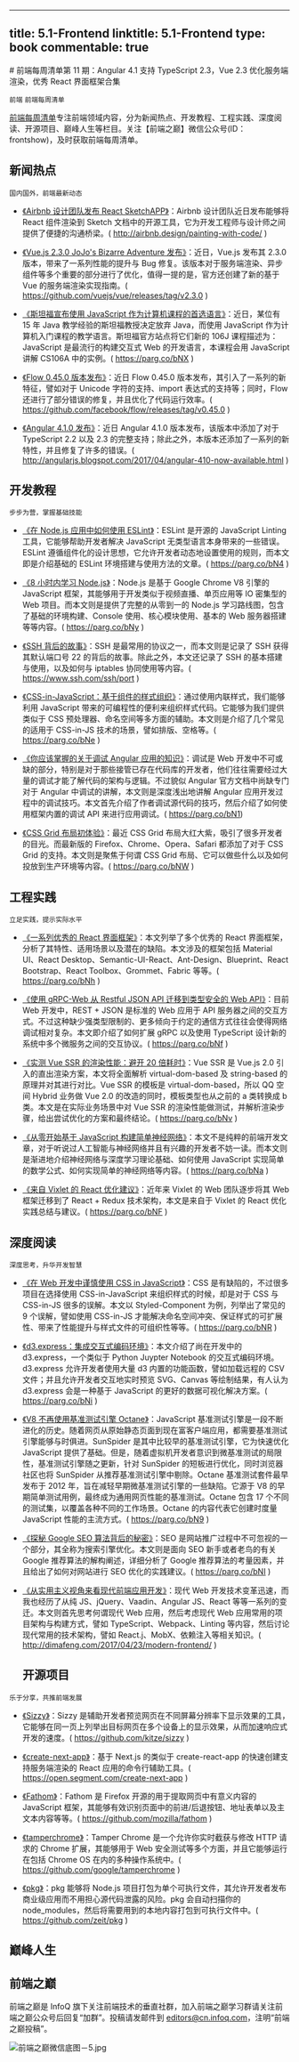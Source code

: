 
---
title: 5.1-Frontend
linktitle: 5.1-Frontend
type: book
commentable: true
---

﻿# 前端每周清单第 11 期：Angular 4.1 支持 TypeScript 2.3，Vue 2.3 优化服务端渲染，优秀 React 界面框架合集

`前端` `前端每周清单`

[前端每周清单](http://www.infoq.com/cn/FE-Weekly)专注前端领域内容，分为新闻热点、开发教程、工程实践、深度阅读、开源项目、巅峰人生等栏目。关注【前端之巅】微信公众号(ID：frontshow)，及时获取前端每周清单。

## 新闻热点

`国内国外，前端最新动态`

- [《Airbnb 设计团队发布 React SketchAPP》](http://airbnb.design/painting-with-code/)：Airbnb 设计团队近日发布能够将 React 组件渲染到 Sketch 文档中的开源工具，它为开发工程师与设计师之间提供了便捷的沟通桥梁。( http://airbnb.design/painting-with-code/ )

- [《Vue.js 2.3.0 JoJo's Bizarre Adventure 发布》](https://github.com/vuejs/vue/releases/tag/v2.3.0)：近日，Vue.js 发布其 2.3.0 版本，带来了一系列性能的提升与 Bug 修复。该版本对于服务端渲染、异步组件等多个重要的部分进行了优化，值得一提的是，官方还创建了新的基于 Vue 的服务端渲染实现指南。( https://github.com/vuejs/vue/releases/tag/v2.3.0 )

- [《斯坦福宣布使用 JavaScript 作为计算机课程的首选语言》](https://parg.co/bNX)：近日，某位有 15 年 Java 教学经验的斯坦福教授决定放弃 Java，而使用 JavaScript 作为计算机入门课程的教学语言。斯坦福官方站点将它们新的 106J 课程描述为：JavaScript 是最流行的构建交互式 Web 的开发语言，本课程会用 JavaScript 讲解 CS106A 中的实例。( https://parg.co/bNX )

- [《Flow 0.45.0 版本发布》](https://github.com/facebook/flow/releases/tag/v0.45.0)：近日 Flow 0.45.0 版本发布，其引入了一系列的新特征，譬如对于 Unicode 字符的支持、import 表达式的支持等；同时，Flow 还进行了部分错误的修复，并且优化了代码运行效率。( https://github.com/facebook/flow/releases/tag/v0.45.0 )

- [《Angular 4.1.0 发布》](http://angularjs.blogspot.com/2017/04/angular-410-now-available.html)：近日 Angular 4.1.0 版本发布，该版本中添加了对于 TypeScript 2.2 以及 2.3 的完整支持；除此之外，本版本还添加了一系列的新特性，并且修复了许多的错误。( http://angularjs.blogspot.com/2017/04/angular-410-now-available.html )

## 开发教程

`步步为营，掌握基础技能`

- [《在 Node.js 应用中如何使用 ESLint》](https://parg.co/bN4)：ESLint 是开源的 JavaScript Linting 工具，它能够帮助开发者解决 JavaScript 无类型语言本身带来的一些错误。ESLint 遵循组件化的设计思想，它允许开发者动态地设置使用的规则，而本文即是介绍基础的 ESLint 环境搭建与使用方法的文章。( https://parg.co/bN4 )

- [《8 小时内学习 Node.js》](https://parg.co/bNy)：Node.js 是基于 Google Chrome V8 引擎的 JavaScript 框架，其能够用于开发类似于视频直播、单页应用等 IO 密集型的 Web 项目。而本文则是提供了完整的从零到一的 Node.js 学习路线图，包含了基础的环境构建、Console 使用、核心模块使用、基本的 Web 服务器搭建等等内容。( https://parg.co/bNy )

- [《SSH 背后的故事》](https://www.ssh.com/ssh/port)：SSH 是最常用的协议之一，而本文则是记录了 SSH 获得其默认端口号 22 的背后的故事。除此之外，本文还记录了 SSH 的基本搭建与使用，以及如何与 iptables 协同使用等内容。( https://www.ssh.com/ssh/port )

- [《CSS-in-JavaScript：基于组件的样式组织》](https://parg.co/bNe)：通过使用内联样式，我们能够利用 JavaScript 带来的可编程性的便利来组织样式代码。它能够为我们提供类似于 CSS 预处理器、命名空间等多方面的辅助。本文则是介绍了几个常见的适用于 CSS-in-JS 技术的场景，譬如排版、空格等。( https://parg.co/bNe )

- [《你应该掌握的关于调试 Angular 应用的知识》](https://parg.co/bN1)：调试是 Web 开发中不可或缺的部分，特别是对于那些接管已存在代码库的开发者，他们往往需要经过大量的调试才能了解代码的架构与逻辑。不过貌似 Angular 官方文档中尚缺专门对于 Angular 中调试的讲解，本文则是深度浅出地讲解 Angular 应用开发过程中的调试技巧。本文首先介绍了作者调试源代码的技巧，然后介绍了如何使用框架内置的调试 API 来进行应用调试。( https://parg.co/bN1)

- [《CSS Grid 布局初体验》](https://parg.co/bNW)：最近 CSS Grid 布局大红大紫，吸引了很多开发者的目光。而最新版的 Firefox、Chrome、Opera、Safari 都添加了对于 CSS Grid 的支持。本文则是聚焦于何谓 CSS Grid 布局、它可以做些什么以及如何投放到生产环境等内容。( https://parg.co/bNW )

## 工程实践

`立足实践，提示实际水平`

- [《一系列优秀的 React 界面框架》](https://parg.co/bNh)：本文列举了多个优秀的 React 界面框架，分析了其特性、适用场景以及潜在的缺陷。本文涉及的框架包括 Material UI、React Desktop、Semantic-UI-React、Ant-Design、Blueprint、React Bootstrap、React Toolbox、Grommet、Fabric 等等。( https://parg.co/bNh )

- [《使用 gRPC-Web 从 Restful JSON API 迁移到类型安全的 Web API》](https://parg.co/bNf)：目前 Web 开发中，REST + JSON 是标准的 Web 应用于 API 服务器之间的交互方式。不过这种缺少强类型限制的、更多倾向于约定的通信方式往往会使得网络调试相对复杂。本文即介绍了如何扩展 gRPC 以及使用 TypeScript 设计新的系统中多个微服务之间的交互协议。( https://parg.co/bNf )

- [《实测 Vue SSR 的渲染性能：避开 20 倍耗时》](https://parg.co/bNv)：Vue SSR 是 Vue.js 2.0 引入的直出渲染方案，本文将全面解析 virtual-dom-based 及 string-based 的原理并对其进行对比。Vue SSR 的模板是 virtual-dom-based，所以 QQ 空间 Hybrid 业务做 Vue 2.0 的改造的同时，模板类型也从之前的 a 类转换成 b 类。本文是在实际业务场景中对 Vue SSR 的渲染性能做测试，并解析渲染步骤，给出尝试优化的方案和最终结论。( https://parg.co/bNv )

- [《从零开始基于 JavaScript 构建简单神经网络》](https://parg.co/bNa)：本文不是纯粹的前端开发文章，对于听说过人工智能与神经网络并且有兴趣的开发者不妨一读。而本文则是渐进地介绍神经网络与深度学习理论基础、如何使用 JavaScript 实现简单的数学公式、如何实现简单的神经网络等内容。( https://parg.co/bNa )

- [《来自 Vixlet 的 React 优化建议》](https://parg.co/bNF)：近年来 Vixlet 的 Web 团队逐步将其 Web 框架迁移到了 React + Redux 技术架构，本文是来自于 Vixlet 的 React 优化实践总结与建议。( https://parg.co/bNF )

## 深度阅读

`深度思考，升华开发智慧`

- [《在 Web 开发中谨慎使用 CSS in JavaScript》](https://parg.co/bNR)：CSS 是有缺陷的，不过很多项目在选择使用 CSS-in-JavaScript 来组织样式的时候，却是对于 CSS 与 CSS-in-JS 很多的误解。本文以 Styled-Component 为例，列举出了常见的 9 个误解，譬如使用 CSS-in-JS 才能解决命名空间冲突、保证样式的可扩展性、带来了性能提升与样式文件的可组织性等等。( https://parg.co/bNR )

- [《d3.express：集成交互式编码环境》](https://parg.co/bNi)：本文介绍了尚在开发中的 d3.express，一个类似于 Python Juypter Notebook 的交互式编码环境。d3.express 允许开发者使用大量 d3 内置的功能函数，譬如加载远程的 CSV 文件；并且允许开发者交互地实时预览 SVG、Canvas 等绘制结果，有人认为 d3.express 会是一种基于 JavaScript 的更好的数据可视化解决方案。( https://parg.co/bNi )

- [《V8 不再使用基准测试引擎 Octane》](https://parg.co/bN9)：JavaScript 基准测试引擎是一段不断进化的历史。随着网页从原始静态页面到现在富客户端应用，都需要基准测试引擎能够与时俱进。SunSpider 是其中比较早的基准测试引擎，它为快速优化 JavaScript 提供了基础。但是，随着虚拟机开发者意识到微基准测试的局限性，基准测试引擎随之更新，针对 SunSpider 的短板进行优化，同时浏览器社区也将 SunSpider 从推荐基准测试引擎中剔除。Octane 基准测试套件最早发布于 2012 年，旨在减轻早期微基准测试引擎的一些缺陷。它源于 V8 的早期简单测试用例，最终成为通用网页性能的基准测试。Octane 包含 17 个不同的测试集，以覆盖各种不同的工作场景。Octane 的内容代表它创建时度量 JavaScript 性能的主流方式。( https://parg.co/bN9 )

- [《探秘 Google SEO 算法背后的秘密》](https://parg.co/bNI)：SEO 是网站推广过程中不可忽视的一个部分，其全称为搜索引擎优化。本文则是面向 SEO 新手或者老鸟的有关 Google 推荐算法的解构阐述，详细分析了 Google 推荐算法的考量因素，并且给出了如何对网站进行 SEO 优化的实践建议。( https://parg.co/bNI )

- [《从实用主义视角来看现代前端应用开发》](http://dimafeng.com/2017/04/23/modern-frontend/)：现代 Web 开发技术变革迅速，而我也经历了从纯 JS、jQuery、Vaadin、Angular JS、React 等等一系列的变迁。本文则首先思考何谓现代 Web 应用，然后考虑现代 Web 应用常用的项目架构与构建方式，譬如 TypeScript、Webpack、Linting 等内容，然后讨论现代常用的技术架构，譬如 React.j、MobX、依赖注入等相关知识。( http://dimafeng.com/2017/04/23/modern-frontend/ )
  ## 开源项目

`乐于分享，共推前端发展`

- [《Sizzy》](https://github.com/kitze/sizzy)：Sizzy 是辅助开发者预览网页在不同屏幕分辨率下显示效果的工具，它能够在同一页上列举出目标网页在多个设备上的显示效果，从而加速响应式开发的速度。( https://github.com/kitze/sizzy )

- [《create-next-app》](https://open.segment.com/create-next-app)：基于 Next.js 的类似于 create-react-app 的快速创建支持服务端渲染的 React 应用的命令行辅助工具。( https://open.segment.com/create-next-app )

- [《Fathom》](https://github.com/mozilla/fathom)：Fathom 是 Firefox 开源的用于提取网页中有意义内容的 JavaScript 框架，其能够有效识别页面中的前进/后退按钮、地址表单以及主文本内容等等。( https://github.com/mozilla/fathom )

- [《tamperchrome》](https://github.com/google/tamperchrome)：Tamper Chrome 是一个允许你实时截获与修改 HTTP 请求的 Chrome 扩展，其能够用于 Web 安全测试等多个方面，并且它能够运行在包括 Chrome OS 在内的多种操作系统中。( https://github.com/google/tamperchrome )

- [《pkg》](https://github.com/zeit/pkg)：pkg 能够将 Node.js 项目打包为单个可执行文件，其允许开发者发布商业级应用而不用担心源代码泄露的风险。pkg 会自动扫描你的 node_modules，然后将需要用到的本地内容打包到可执行文件中。( https://github.com/zeit/pkg )

## 巅峰人生

## 前端之巅

前端之巅是 InfoQ 旗下关注前端技术的垂直社群，加入前端之巅学习群请关注前端之巅公众号后回复“加群”。投稿请发邮件到 editors@cn.infoq.com，注明“前端之巅投稿”。

![前端之巅微信底图－5.jpg](http://upload-images.jianshu.io/upload_images/1647496-01712a993d2b23de.jpg?imageMogr2/auto-orient/strip%7CimageView2/2/w/1240)

    